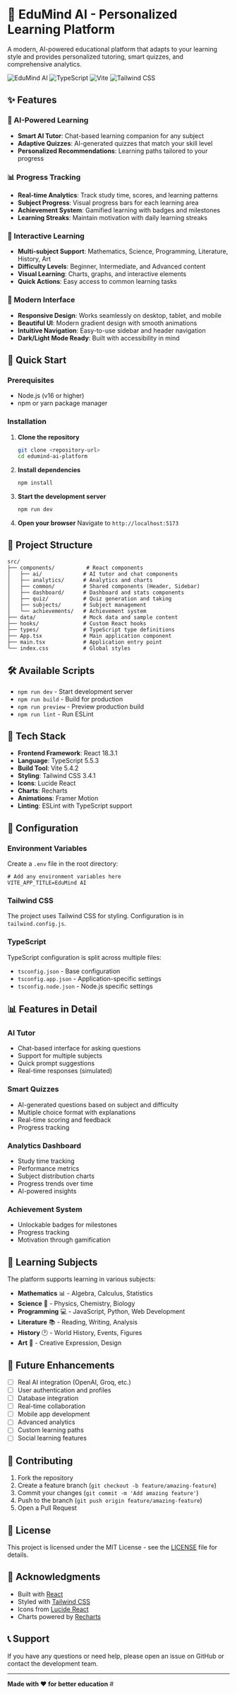# 🧠 EduMind AI - Personalized Learning Platform

A modern, AI-powered educational platform that adapts to your learning style and provides personalized tutoring, smart quizzes, and comprehensive analytics.

![EduMind AI](https://img.shields.io/badge/React-18.3.1-blue?logo=react)
![TypeScript](https://img.shields.io/badge/TypeScript-5.5.3-blue?logo=typescript)
![Vite](https://img.shields.io/badge/Vite-5.4.2-purple?logo=vite)
![Tailwind CSS](https://img.shields.io/badge/Tailwind-3.4.1-38B2AC?logo=tailwind-css)

## ✨ Features

### 🤖 AI-Powered Learning
- **Smart AI Tutor**: Chat-based learning companion for any subject
- **Adaptive Quizzes**: AI-generated quizzes that match your skill level
- **Personalized Recommendations**: Learning paths tailored to your progress

### 📊 Progress Tracking
- **Real-time Analytics**: Track study time, scores, and learning patterns
- **Subject Progress**: Visual progress bars for each learning area
- **Achievement System**: Gamified learning with badges and milestones
- **Learning Streaks**: Maintain motivation with daily learning streaks

### 🎯 Interactive Learning
- **Multi-subject Support**: Mathematics, Science, Programming, Literature, History, Art
- **Difficulty Levels**: Beginner, Intermediate, and Advanced content
- **Visual Learning**: Charts, graphs, and interactive elements
- **Quick Actions**: Easy access to common learning tasks

### 📱 Modern Interface
- **Responsive Design**: Works seamlessly on desktop, tablet, and mobile
- **Beautiful UI**: Modern gradient design with smooth animations
- **Intuitive Navigation**: Easy-to-use sidebar and header navigation
- **Dark/Light Mode Ready**: Built with accessibility in mind

## 🚀 Quick Start

### Prerequisites
- Node.js (v16 or higher)
- npm or yarn package manager

### Installation

1. **Clone the repository**
   ```bash
   git clone <repository-url>
   cd edumind-ai-platform
   ```

2. **Install dependencies**
   ```bash
   npm install
   ```

3. **Start the development server**
   ```bash
   npm run dev
   ```

4. **Open your browser**
   Navigate to `http://localhost:5173`

## 📁 Project Structure

```
src/
├── components/          # React components
│   ├── ai/             # AI tutor and chat components
│   ├── analytics/      # Analytics and charts
│   ├── common/         # Shared components (Header, Sidebar)
│   ├── dashboard/      # Dashboard and stats components
│   ├── quiz/           # Quiz generation and taking
│   ├── subjects/       # Subject management
│   └── achievements/   # Achievement system
├── data/               # Mock data and sample content
├── hooks/              # Custom React hooks
├── types/              # TypeScript type definitions
├── App.tsx             # Main application component
├── main.tsx            # Application entry point
└── index.css           # Global styles
```

## 🛠️ Available Scripts

- `npm run dev` - Start development server
- `npm run build` - Build for production
- `npm run preview` - Preview production build
- `npm run lint` - Run ESLint

## 🎨 Tech Stack

- **Frontend Framework**: React 18.3.1
- **Language**: TypeScript 5.5.3
- **Build Tool**: Vite 5.4.2
- **Styling**: Tailwind CSS 3.4.1
- **Icons**: Lucide React
- **Charts**: Recharts
- **Animations**: Framer Motion
- **Linting**: ESLint with TypeScript support

## 🔧 Configuration

### Environment Variables
Create a `.env` file in the root directory:

```env
# Add any environment variables here
VITE_APP_TITLE=EduMind AI
```

### Tailwind CSS
The project uses Tailwind CSS for styling. Configuration is in `tailwind.config.js`.

### TypeScript
TypeScript configuration is split across multiple files:
- `tsconfig.json` - Base configuration
- `tsconfig.app.json` - Application-specific settings
- `tsconfig.node.json` - Node.js specific settings

## 📊 Features in Detail

### AI Tutor
- Chat-based interface for asking questions
- Support for multiple subjects
- Quick prompt suggestions
- Real-time responses (simulated)

### Smart Quizzes
- AI-generated questions based on subject and difficulty
- Multiple choice format with explanations
- Real-time scoring and feedback
- Progress tracking

### Analytics Dashboard
- Study time tracking
- Performance metrics
- Subject distribution charts
- Progress trends over time
- AI-powered insights

### Achievement System
- Unlockable badges for milestones
- Progress tracking
- Motivation through gamification

## 🎯 Learning Subjects

The platform supports learning in various subjects:

- **Mathematics** 📊 - Algebra, Calculus, Statistics
- **Science** 🧪 - Physics, Chemistry, Biology
- **Programming** 💻 - JavaScript, Python, Web Development
- **Literature** 📚 - Reading, Writing, Analysis
- **History** 🕐 - World History, Events, Figures
- **Art** 🎨 - Creative Expression, Design

## 🔮 Future Enhancements

- [ ] Real AI integration (OpenAI, Groq, etc.)
- [ ] User authentication and profiles
- [ ] Database integration
- [ ] Real-time collaboration
- [ ] Mobile app development
- [ ] Advanced analytics
- [ ] Custom learning paths
- [ ] Social learning features

## 🤝 Contributing

1. Fork the repository
2. Create a feature branch (`git checkout -b feature/amazing-feature`)
3. Commit your changes (`git commit -m 'Add amazing feature'`)
4. Push to the branch (`git push origin feature/amazing-feature`)
5. Open a Pull Request

## 📝 License

This project is licensed under the MIT License - see the [LICENSE](LICENSE) file for details.

## 🙏 Acknowledgments

- Built with [React](https://reactjs.org/)
- Styled with [Tailwind CSS](https://tailwindcss.com/)
- Icons from [Lucide React](https://lucide.dev/)
- Charts powered by [Recharts](https://recharts.org/)

## 📞 Support

If you have any questions or need help, please open an issue on GitHub or contact the development team.

---

**Made with ❤️ for better education** #
